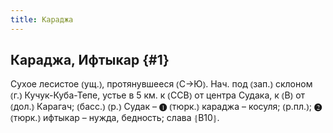 ```yaml
---
title: Караджа
---
```

## Караджа, Ифтыкар {#1}

Сухое лесистое ⦅ущ.⦆, протянувшееся ⦅С→Ю⦆. Нач. под ⦅зап.⦆ склоном ⦅г.⦆ Кучук-Куба-Тепе, устье в 5 км. к ⦅ССВ⦆ от центра Судака, к ⦅В⦆ от ⦅дол.⦆ Карагач; ⦅басс.⦆ ⦅р.⦆ Судак – ❶ ⦅тюрк.⦆ караджа – косуля; ⦅р.пл.⦆; ❷ ⦅тюрк.⦆ ифтыкар – нужда, бедность; слава ⦃В10⦄.
